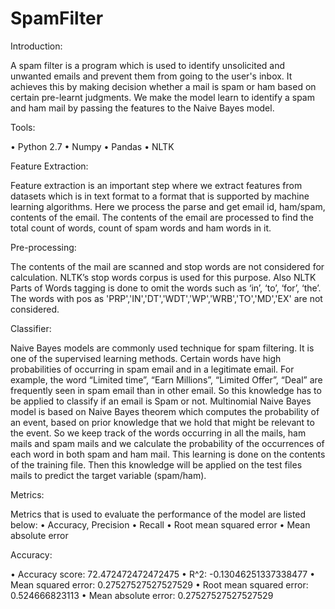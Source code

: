 # SpamFilter

Introduction:

A spam filter is a program which is used to identify unsolicited and unwanted emails and prevent them from going to the user's inbox. It achieves this by making decision whether a mail is spam or ham based on certain pre-learnt judgments. We make the model learn to identify a spam and ham mail by passing the features to the Naive Bayes model.


Tools:

•	Python 2.7
•	Numpy
•	Pandas
•	NLTK


Feature Extraction:

Feature extraction is an important step where we extract features from datasets which is in text format to a format that is supported by machine learning algorithms. Here we process the parse and get email id, ham/spam, contents of the email. The contents of the email are processed to find the total count of words, count of spam words and ham words in it.


Pre-processing:

 The contents of the mail are scanned and stop words are not considered for calculation. NLTK’s stop words corpus is used for this purpose. Also NLTK Parts of Words tagging is done to omit the words such as ‘in’, ‘to’, ‘for’, ‘the’. The words with pos as 'PRP','IN','DT','WDT','WP','WRB','TO','MD','EX' are not considered.


Classifier:

Naive Bayes models are commonly used technique for spam filtering. It is one of the supervised learning methods. Certain words have high probabilities of occurring in spam email and in a legitimate email. For example, the word “Limited time”, “Earn Millions”, “Limited Offer”, “Deal” are frequently seen in spam email than in other email.  So this knowledge has to be applied to classify if an email is Spam or not. Multinomial Naive Bayes model is based on Naive Bayes theorem which computes the probability of an event, based on prior knowledge that we hold that might be relevant to the event.  So we keep track of the words occurring in all the mails, ham mails and spam mails and we calculate the probability of the occurrences of each word in both spam and ham mail. This learning is done on the contents of the training file. Then this knowledge will be applied on the test files mails to predict the target variable (spam/ham).


Metrics:

Metrics that is used to evaluate the performance of the model are listed below:
•	Accuracy, Precision
•	Recall
•	Root mean squared error
•	Mean absolute error


Accuracy:

•	Accuracy score:  72.472472472472475
•	R^2:  -0.13046251337338477
•	Mean squared error:  0.27527527527527529
•	Root mean squared error: 0.524666823113
•	Mean absolute error:  0.27527527527527529

